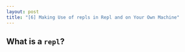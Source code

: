 ```yaml
---
layout: post
title: "[6] Making Use of repls in Repl and on Your Own Machine"
---
```


## What is a `repl`?

